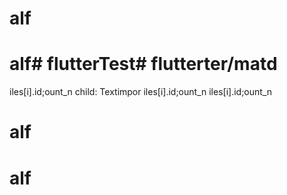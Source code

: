# alf
# alf# flutterTest# flutterter/matd
iles[i].id;ount_n
          child: Textimpor
iles[i].id;ount_n
iles[i].id;ount_n
# alf
# alf


